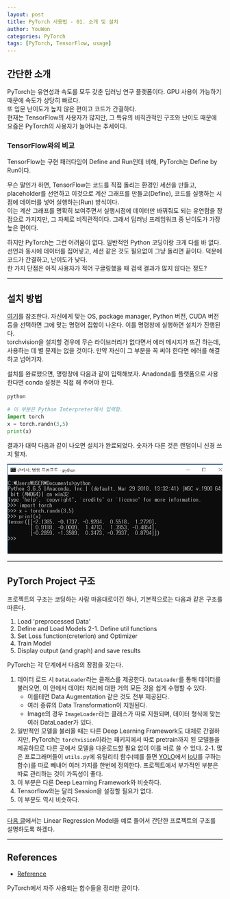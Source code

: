 ```yaml
---
layout: post
title: PyTorch 사용법 - 01. 소개 및 설치
author: YouWon
categories: PyTorch
tags: [PyTorch, TensorFlow, usage]
---
```


## 간단한 소개

PyTorch는 유연성과 속도를 모두 갖춘 딥러닝 연구 플랫폼이다. GPU 사용이 가능하기 때문에 속도가 상당히 빠르다.  
또 입문 난이도가 높지 않은 편이고 코드가 간결하다.  
현재는 TensorFlow의 사용자가 많지만, 그 특유의 비직관적인 구조와 난이도 때문에 요즘은 PyTorch의 사용자가 늘어나는 추세이다.

### TensorFlow와의 비교

TensorFlow는 구현 패러다임이 Define and Run인데 비해, PyTorch는 Define by Run이다.

무슨 말인가 하면, TensorFlow는 코드를 직접 돌리는 환경인 세션을 만들고, placeholder를 선언하고 이것으로 계산 그래프를 만들고(Define), 코드를 실행하는 시점에 데이터를 넣어 실행하는(Run) 방식이다.  
이는 계산 그래프를 명확히 보여주면서 실행시점에 데이터만 바꿔줘도 되는 유연함을 장점으로 가지지만, 그 자체로 비직관적이다. 그래서 딥러닝 프레임워크 중 난이도가 가장 높은 편이다.

하지만 PyTorch는 그런 어려움이 없다. 일반적인 Python 코딩이랑 크게 다를 바 없다. 선언과 동시에 데이터를 집어넣고, 세션 같은 것도 필요없이 그냥 돌리면 끝이다. 덕분에 코드가 간결하고, 난이도가 낮다.  
한 가지 단점은 아직 사용자가 적어 구글링했을 때 검색 결과가 많지 않다는 정도?

---

## 설치 방법

[여기](https://pytorch.org/)를 참조한다. 자신에게 맞는 OS, package manager, Python 버전, CUDA 버전 등을 선택하면 그에 맞는 명령어 집합이 나온다. 이를 명령창에 실행하면 설치가 진행된다.  
torchvision을 설치할 경우에 무슨 라이브러리가 없다면서 에러 메시지가 뜨긴 하는데, 사용하는 데 별 문제는 없을 것이다. 만약 자신이 그 부분을 꼭 써야 한다면 에러를 해결하고 넘어가자.

설치를 완료했으면, 명령창에 다음과 같이 입력해보자. Anadonda를 플랫폼으로 사용한다면 conda 설정은 직접 해 주어야 한다.

`python`

```python
# 이 부분은 Python Interpreter에서 입력함.
import torch  
x = torch.randn(3,5)  
print(x)
```

결과가 대략 다음과 같이 나오면 설치가 완료되었다. 숫자가 다른 것은 랜덤이니 신경 쓰지 말자.

![01_run_pytorch.PNG](/public/img/PyTorch/2018-11-02-pytorch-usage-01-Introduction/01_run_pytorch.PNG)


---

## PyTorch Project 구조

프로젝트의 구조는 코딩하는 사람 마음대로이긴 하나, 기본적으로는 다음과 같은 구조를 따른다.

1. Load 'preprocessed Data'
2. Define and Load Models
2-1. Define util functions
3. Set Loss function(creterion) and Optimizer
4. Train Model
5. Display output (and graph) and save results

PyTorch는 각 단계에서 다음의 장점을 갖는다.
1. 데이터 로드 시 `DataLoader`라는 클래스를 제공한다. `DataLoader`를 통해 데이터를 불러오면, 이 안에서 데이터 처리에 대한 거의 모든 것을 쉽게 수행할 수 있다. 
    - 이를테면 Data Augmentation 같은 것도 전부 제공된다.
    - 여러 종류의 Data Transformation이 지원된다.
    - Image의 경우 `ImageLoader`라는 클래스가 따로 지원되며, 데이터 형식에 맞는 여러 DataLoader가 있다.
2. 일반적인 모델을 불러올 때는 다른 Deep Learning Framework도 대체로 간결하지만, PyTorch는 `torchvision`이라는 패키지에서 따로 pretrain까지 된 모델들을 제공하므로 다른 곳에서 모델을 다운로드할 필요 없이 이를 바로 쓸 수 있다.
2-1. 많은 프로그래머들이 `utils.py`에 유틸리티 함수(예를 들면 [YOLO](https://greeksharifa.github.io/paper_review/2018/10/26/YOLOv2/)에서 [IoU](https://www.pyimagesearch.com/2016/11/07/intersection-over-union-iou-for-object-detection/)를 구하는 함수)를 따로 빼내어 여러 가지를 한번에 정의한다. 프로젝트에서 부가적인 부분은 따로 관리하는 것이 가독성이 좋다.
3. 이 부분은 다른 Deep Learning Framework와 비슷하다.
4. Tensorflow와는 달리 Session을 설정할 필요가 없다.
5. 이 부분도 역시 비슷하다.

---

[다음 글](https://greeksharifa.github.io/pytorch/2018/11/02/pytorch-usage-02-Linear-Regression-Model/)에서는 Linear Regression Model을 예로 들어서 간단한 프로젝트의 구조를 설명하도록 하겠다.

---

## References

- [Reference](https://greeksharifa.github.io/pytorch/2018/11/02/pytorch-usage-00-references/)

PyTorch에서 자주 사용되는 함수들을 정리한 글이다. 

